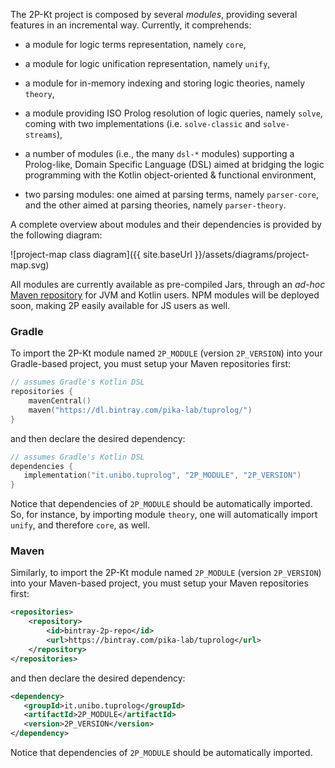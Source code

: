 ---
---

The 2P-Kt project is composed by several *modules*, providing several features in an incremental way.
Currently, it comprehends:

* a module for logic terms representation, namely `core`,

* a module for logic unification representation, namely `unify`,

* a module for in-memory indexing and storing logic theories, namely `theory`,

* a module providing ISO Prolog resolution of logic queries, namely `solve`, coming with two implementations 
(i.e. `solve-classic` and `solve-streams`),
    
* a number of modules (i.e., the many `dsl-*` modules) supporting a Prolog-like, Domain Specific Language (DSL) 
aimed at bridging the logic programming with the Kotlin object-oriented & functional environment,

* two parsing modules: one aimed at parsing terms, namely `parser-core`, and the other aimed at parsing theories, 
namely `parser-theory`.

A complete overview about modules and their dependencies is provided by the following diagram: 

![project-map class diagram]({{ site.baseUrl }}/assets/diagrams/project-map.svg)

All modules are currently available as pre-compiled Jars, through an _ad-hoc_ [Maven repository](https://bintray.com/pika-lab/tuprolog) 
for JVM and Kotlin users. 
NPM modules will be deployed soon, making 2P easily available for JS users as well.

### Gradle

To import the 2P-Kt module named `2P_MODULE` (version `2P_VERSION`) into your Gradle-based project, you must 
setup your Maven repositories first:
```kotlin
// assumes Gradle's Kotlin DSL
repositories {
    mavenCentral()
    maven("https://dl.bintray.com/pika-lab/tuprolog/")
}
``` 
and then declare the desired dependency:
 ```kotlin
// assumes Gradle's Kotlin DSL
dependencies {
    implementation("it.unibo.tuprolog", "2P_MODULE", "2P_VERSION")
}
 ``` 
Notice that dependencies of `2P_MODULE` should be automatically imported. 
So, for instance, by importing module `theory`, one will automatically import `unify`, and therefore `core`, as well.

### Maven

Similarly, to import the 2P-Kt module named `2P_MODULE` (version `2P_VERSION`) into your Maven-based project, 
you must setup your Maven repositories first:
```xml
<repositories>
    <repository>
        <id>bintray-2p-repo</id>
        <url>https://bintray.com/pika-lab/tuprolog</url>
    </repository>
</repositories>
``` 
and then declare the desired dependency:
 ```xml
<dependency>
    <groupId>it.unibo.tuprolog</groupId>
    <artifactId>2P_MODULE</artifactId>
    <version>2P_VERSION</version>
</dependency>
 ``` 
Notice that dependencies of `2P_MODULE` should be automatically imported. 